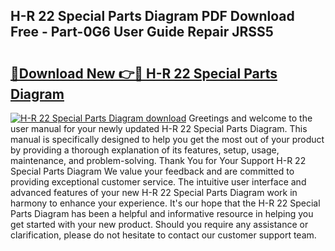## H-R 22 Special Parts Diagram PDF Download Free - Part-0G6 User Guide Repair JRSS5

# <h2><a href="http://dfhz4rt.blite.top/?on=H-R+22+Special+Parts+Diagram">🔗Download New 👉🔴 H-R 22 Special Parts Diagram</a></h2>

[![H-R 22 Special Parts Diagram download](https://i.imgur.com/lujVjoI.png)](http://dfhz4rt.blite.top/?on=H-R+22+Special+Parts+Diagram)
Greetings and welcome to the user manual for your newly updated H-R 22 Special Parts Diagram. This manual is specifically designed to help you get the most out of your product by providing a thorough explanation of its features, setup, usage, maintenance, and problem-solving. Thank You for Your Support H-R 22 Special Parts Diagram We value your feedback and are committed to providing exceptional customer service. The intuitive user interface and advanced features of your new H-R 22 Special Parts Diagram work in harmony to enhance your experience. It's our hope that the H-R 22 Special Parts Diagram has been a helpful and informative resource in helping you get started with your new product. Should you require any assistance or clarification, please do not hesitate to contact our customer support team.
